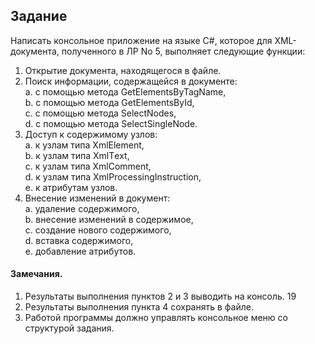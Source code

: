 ## Задание
Написать консольное приложение на языке C#, которое для XML-документа, полученного в ЛР No 5, выполняет следующие функции:
1. Открытие документа, находящегося в файле.
2. Поиск информации, содержащейся в документе: <br>
  a. с помощью метода GetElementsByTagName, <br>
  b. с помощью метода GetElementsById, <br>
  c. с помощью метода SelectNodes, <br>
  d. с помощью метода SelectSingleNode. <br>
3. Доступ к содержимому узлов: <br>
  a. к узлам типа XmlElement, <br>
  b. к узлам типа XmlТext, <br>
  c. к узлам типа XmlComment, <br>
  d. к узлам типа XmlProcessingInstruction, <br>
  e. к атрибутам узлов. <br>
4. Внесение изменений в документ: <br>
  a. удаление содержимого, <br>
  b. внесение изменений в содержимое, <br>
  c. создание нового содержимого, <br>
  d. вставка содержимого, <br>
  e. добавление атрибутов. <br>

#### Замечания.
1. Результаты выполнения пунктов 2 и 3 выводить на консоль. 19
2. Результаты выполнения пункта 4 сохранять в файле.
3. Работой программы должно управлять консольное меню со структурой задания.
